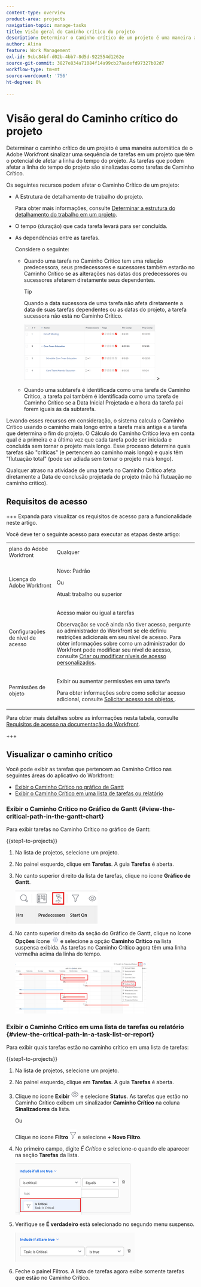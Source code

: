 ```yaml
---
content-type: overview
product-area: projects
navigation-topic: manage-tasks
title: Visão geral do Caminho crítico do projeto
description: Determinar o Caminho crítico de um projeto é uma maneira automática de o Adobe Workfront sinalizar uma sequência de tarefas em um projeto que têm o potencial de afetar a linha do tempo do projeto. As tarefas que podem afetar a linha do tempo do projeto são sinalizadas como sendo tarefas de Caminho Crítico.
author: Alina
feature: Work Management
exl-id: 9cbc84bf-d02b-4bb7-8d5d-922554d1262e
source-git-commit: 3827e834a71084f14a99cb27aadefd97327b02d7
workflow-type: tm+mt
source-wordcount: '756'
ht-degree: 0%

---
```


# Visão geral do Caminho crítico do projeto

<!-- Audited: 5/2025 -->

Determinar o caminho crítico de um projeto é uma maneira automática de o Adobe Workfront sinalizar uma sequência de tarefas em um projeto que têm o potencial de afetar a linha do tempo do projeto. As tarefas que podem afetar a linha do tempo do projeto são sinalizadas como tarefas de Caminho Crítico.

Os seguintes recursos podem afetar o Caminho Crítico de um projeto:

* A Estrutura de detalhamento de trabalho do projeto.

  Para obter mais informações, consulte [Determinar a estrutura do detalhamento do trabalho em um projeto](../../../manage-work/projects/planning-a-project/determine-project-work-breakdown-structure.md).

* O tempo (duração) que cada tarefa levará para ser concluída.
* As dependências entre as tarefas.

  Considere o seguinte:

   * Quando uma tarefa no Caminho Crítico tem uma relação predecessora, seus predecessores e sucessores também estarão no Caminho Crítico se as alterações nas datas dos predecessores ou sucessores afetarem diretamente seus dependentes.

     >[!TIP]
     >
     >Quando a data sucessora de uma tarefa não afeta diretamente a data de suas tarefas dependentes ou as datas do projeto, a tarefa sucessora não está no Caminho Crítico.
     >
     >
     >![](assets/successor-not-on-critical-path-350x150.png)     >
     >

   * Quando uma subtarefa é identificada como uma tarefa de Caminho Crítico, a tarefa pai também é identificada como uma tarefa de Caminho Crítico se a Data Inicial Projetada e a hora da tarefa pai forem iguais às da subtarefa.

Levando esses recursos em consideração, o sistema calcula o Caminho Crítico usando o caminho mais longo entre a tarefa mais antiga e a tarefa que determina o fim do projeto. O Cálculo do Caminho Crítico leva em conta qual é a primeira e a última vez que cada tarefa pode ser iniciada e concluída sem tornar o projeto mais longo. Esse processo determina quais tarefas são &quot;críticas&quot; (e pertencem ao caminho mais longo) e quais têm &quot;flutuação total&quot; (pode ser adiada sem tornar o projeto mais longo).

Qualquer atraso na atividade de uma tarefa no Caminho Crítico afeta diretamente a Data de conclusão projetada do projeto (não há flutuação no caminho crítico).

## Requisitos de acesso

+++ Expanda para visualizar os requisitos de acesso para a funcionalidade neste artigo.

Você deve ter o seguinte acesso para executar as etapas deste artigo:

<table style="table-layout:auto"> 
 <col> 
 <col> 
 <tbody> 
  <tr> 
   <td role="rowheader">plano do Adobe Workfront</td> 
   <td> <p>Qualquer</p> </td> 
  </tr> 
  <tr> 
   <td role="rowheader">Licença do Adobe Workfront</td> 
   <td> 
   <p>Novo: Padrão<p>
   <p>Ou</p>
   <p>Atual: trabalho ou superior</p>
    </td> 
  </tr> 
  <tr> 
   <td role="rowheader">Configurações de nível de acesso</td> 
   <td> <p>Acesso maior ou igual a tarefas</p> <p>Observação: se você ainda não tiver acesso, pergunte ao administrador do Workfront se ele definiu restrições adicionais em seu nível de acesso. Para obter informações sobre como um administrador do Workfront pode modificar seu nível de acesso, consulte <a href="../../../administration-and-setup/add-users/configure-and-grant-access/create-modify-access-levels.md" class="MCXref xref">Criar ou modificar níveis de acesso personalizados</a>.</p> </td> 
  </tr> 
  <tr> 
   <td role="rowheader">Permissões de objeto</td> 
   <td> <p>Exibir ou aumentar permissões em uma tarefa </p> <p>Para obter informações sobre como solicitar acesso adicional, consulte <a href="../../../workfront-basics/grant-and-request-access-to-objects/request-access.md" class="MCXref xref">Solicitar acesso aos objetos </a>.</p> </td> 
  </tr> 
 </tbody> 
</table>

Para obter mais detalhes sobre as informações nesta tabela, consulte [Requisitos de acesso na documentação do Workfront](/help/quicksilver/administration-and-setup/add-users/access-levels-and-object-permissions/access-level-requirements-in-documentation.md).


+++

## Visualizar o caminho crítico

Você pode exibir as tarefas que pertencem ao Caminho Crítico nas seguintes áreas do aplicativo do Workfront:

* [Exibir o Caminho Crítico no gráfico de Gantt](#view-the-critical-path-in-the-gantt-chart)
* [Exibir o Caminho Crítico em uma lista de tarefas ou relatório](#view-the-critical-path-in-a-task-list-or-report)

### Exibir o Caminho Crítico no Gráfico de Gantt {#view-the-critical-path-in-the-gantt-chart}

Para exibir tarefas no Caminho Crítico no gráfico de Gantt:

{{step1-to-projects}}

1. Na lista de projetos, selecione um projeto.

1. No painel esquerdo, clique em **Tarefas**. A guia **Tarefas** é aberta.

1. No canto superior direito da lista de tarefas, clique no ícone **Gráfico de Gantt**.

   ![gantt_chart_icon__1_.png](assets/gantt-icon.png)

1. No canto superior direito da seção do Gráfico de Gantt, clique no ícone **Opções** ícone ![Opções ícone](assets/options-icon.png) e selecione a opção **Caminho Crítico** na lista suspensa exibida. As tarefas no Caminho Crítico agora têm uma linha vermelha acima da linha do tempo.

   ![caminho_crítico_no_gantt__1_.png](assets/crtitical-path-on-gantt--1--350x137.png)

### Exibir o Caminho Crítico em uma lista de tarefas ou relatório {#view-the-critical-path-in-a-task-list-or-report}

Para exibir quais tarefas estão no caminho crítico em uma lista de tarefas:

{{step1-to-projects}}

1. Na lista de projetos, selecione um projeto.

1. No painel esquerdo, clique em **Tarefas**. A guia **Tarefas** é aberta.

1. Clique no ícone **Exibir** ![Ícone Exibir](assets/view-icon.png) e selecione **Status**. As tarefas que estão no Caminho Crítico exibem um sinalizador **Caminho Crítico** na coluna **Sinalizadores** da lista.

   Ou

   Clique no ícone **Filtro** ![Ícone Filtros](assets/filters-icon.png) e selecione **+ Novo Filtro**.
1. No primeiro campo, digite *É Crítico* e selecione-o quando ele aparecer na seção **Tarefas** da lista.

   ![A tarefa é um filtro crítico](assets/task-is-critical.png)

1. Verifique se **É verdadeiro** está selecionado no segundo menu suspenso.

   ![É o menu suspenso verdadeiro](assets/critical-path-filter.png)

1. Feche o painel Filtros. A lista de tarefas agora exibe somente tarefas que estão no Caminho Crítico.
